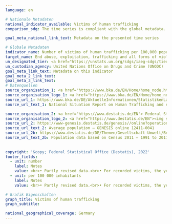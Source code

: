 ```yaml
---
language: en    

# Nationale Metadaten    
national_indicator_available: Victims of human trafficking    
comparison_sdg: The time series is compliant with the global metadata.    

goal_meta_national_link_text: Metadata on the presented time series    

# Globale Metadaten    
indicator_name: Number of victims of human trafficking per 100,000 population, by sex, age and form of exploitation    
target_name: End abuse, exploitation, trafficking and all forms of violence against and torture of children    
un_designated_tier: <a href="https://unstats.un.org/sdgs/iaeg-sdgs/tier-classification/" title="Click here for more information on the UN tier classification."  target="_blank">Tier II</a>    
un_custodian_agency: United Nations Office on Drugs and Crime (UNODC)    
goal_meta_link_text: Metadata on this indicator    
goal_meta_2_link_text:     
goal_meta_3_link_text:         
# Datenquellen
source_organisation_1: <a href="https://www.bka.de/EN/Home/home_node.htm"> Federal Criminal Police Office </a>
source_organisation_logo_1: <a href="https://www.bka.de/EN/Home/home_node.htm"><img src="https://g205sdgs.github.io/sdg-indicators/public/OrgImgEn/bka.png" alt="Logo bka" style="height:60px; width:148px"/></a>
source_url_1: https://www.bka.de/DE/AktuelleInformationen/StatistikenLagebilder/Lagebilder/Menschenhandel/menschenhandel_node.html
source_url_text_1: National Situation Report on Human Trafficking and exploitation (only available in German)

source_organisation_2: <a href="https://www.destatis.de/EN"> Federal Statistical Office (Destatis) </a>
source_organisation_logo_2: <a href="https://www.destatis.de/EN"><img src="https://g205sdgs.github.io/sdg-indicators/public/OrgImgEn/destatis.png" alt="Logo destatis" style="height:60px; width:148px"/></a>
source_url_2: https://www-genesis.destatis.de/genesis//online?operation=table&code=12411-0041&bypass=true&levelindex=1&levelid=1639396599054#abreadcrumb
source_url_text_2: Average population – GENESIS online 12411-0041
source_url_2b: https://www.destatis.de/DE/Themen/Gesellschaft-Umwelt/Bevoelkerung/Bevoelkerungsstand/_inhalt.html#sprg233540
source_url_text_2b: Population data based on Census 2011 – 1991 to 2011 (only available in German)
    
    
copyright: '&copy; Federal Statistical Office (Destatis), 2022'    
footer_fields:
  - unit: number
    label: Notes
    value: <br>• Partly revised data.<br>• For recorded victims, the year of the offence can also be before the reporting year (outgoing statistics). Persons who were recorded as victims more than once in the reporting year are counted more than once accordingly.
  - unit: per 100 000 inhabitants
    label: Notes
    value: <br>• Partly revised data.<br>• For recorded victims, the year of the offence can also be before the reporting year (outgoing statistics). Persons who were recorded as victims more than once in the reporting year are counted more than once accordingly.<br>•  In contrast to the police crime statistics (PKS), the average population is used to calculate the number of victims per 100,000 inhabitants instead of the population as of 31 December of the previous year. <br>• For 2010, the population was calculated backwards using the 2011 census and migration, birth and death statistics.    

# Grafik Eigenschaften    
graph_title: Victims of human trafficking
graph_subtitle:     

national_geographical_coverage: Germany    
---
```


<span></span>